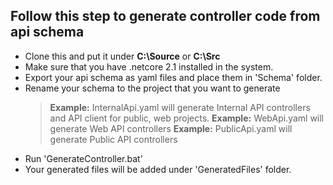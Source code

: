 ## Follow this step to generate controller code from api schema

- Clone this and put it under **C:\Source** or **C:\Src**
- Make sure that you have .netcore 2.1 installed in the system.
- Export your api schema as yaml files and place them in 'Schema' folder.
- Rename your schema to the project that you want to generate
  > **Example:**  InternalApi.yaml will generate Internal API controllers and API client for public, web projects.
  > **Example:**  WebApi.yaml will generate Web API controllers
  > **Example:**  PublicApi.yaml will generate Public API controllers
- Run 'GenerateController.bat'
- Your generated files will be added under 'GeneratedFiles' folder.
